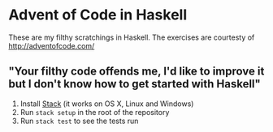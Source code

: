 # Advent of Code in Haskell

These are my filthy scratchings in Haskell. The exercises are courtesty of http://adventofcode.com/

## "Your filthy code offends me, I'd like to improve it but I don't know how to get started with Haskell"

1. Install [Stack](https://www.stackage.org/) (it works on OS X, Linux and Windows)
2. Run `stack setup` in the root of the repository
3. Run `stack test` to see the tests run

